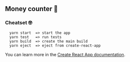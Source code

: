 ## Money counter 💸

### Cheatset 🤓

```
  yarn start  => start the app
  yarn test   => run tests
  yarn build  => create the main build
  yarn eject  => eject from create-react-app
```

You can learn more in the [Create React App documentation](https://facebook.github.io/create-react-app/docs/getting-started).
